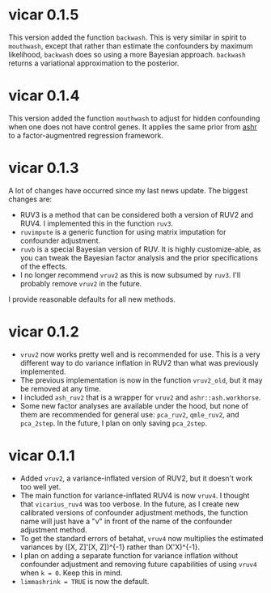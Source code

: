 # vicar 0.1.5

This version added the function `backwash`. This is very similar in spirit to
`mouthwash`, except that rather than estimate the confounders by maximum
likelihood, `backwash` does so using a more Bayesian approach. `backwash`
returns a variational approximation to the posterior.

# vicar 0.1.4

This version added the function `mouthwash` to adjust for hidden
confounding when one does not have control genes. It applies the same
prior from [ashr](https://github.com/stephens999/ashr/tree/general) to
a factor-augmentred regression framework.

# vicar 0.1.3

A lot of changes have occurred since my last news update. The biggest changes are:

* RUV3 is a method that can be considered both a version of RUV2 and RUV4. I implemented this in the function `ruv3`.
* `ruvimpute` is a generic function for using matrix imputation for confounder adjustment.
* `ruvb` is a special Bayesian version of RUV. It is highly customize-able, as you can tweak the Bayesian factor analysis and the prior specifications of the effects.
* I no longer recommend `vruv2` as this is now subsumed by `ruv3`. I'll probably remove `vruv2` in the future.

I provide reasonable defaults for all new methods.

# vicar 0.1.2

* `vruv2` now works pretty well and is recommended for use. This is a very different way to do variance inflation in RUV2 than what was previously implemented.
* The previous implementation is now in the function `vruv2_old`, but it may be removed at any time.
* I included `ash_ruv2` that is a wrapper for `vruv2` and `ashr::ash.workhorse`.
* Some new factor analyses are available under the hood, but none of them are recommended for general use: `pca_ruv2`, `qmle_ruv2`, and `pca_2step`. In the future, I plan on only saving `pca_2step`.

# vicar 0.1.1

* Added `vruv2`, a variance-inflated version of RUV2, but it doesn't work too well yet.
* The main function for variance-inflated RUV4 is now `vruv4`. I thought that `vicarius_ruv4` was too verbose. In the future, as I create new calibrated versions of confounder adjustment methods, the function name will just have a "v" in front of the name of the confounder adjustment method.
* To get the standard errors of betahat, `vruv4` now multiplies the estimated variances by ([X, Z]'[X, Z])^{-1} rather than (X'X)^{-1}.
*  I plan on adding a separate function for variance inflation without confounder adjustment and removing future capabilities of using `vruv4` when `k = 0`. Keep this in mind.
* `limmashrink = TRUE` is now the default.

